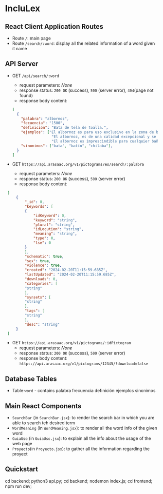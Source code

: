 # IncluLex

## React Client Application Routes

- Route `/`: main page
- Route `/search/:word`: display all the related information of a word given it name

## API Server

- GET `/api/search/:word`
  - request parameters: _None_
  - response status: `200 OK` (success), `500` (server error), `404`(page not found)
  - response body content:

  ```JSON
  [
    {
      "palabra": "albornoz",
      "fecuencia": "1500",
      "definición": "Bata de tela de toalla.",
      "ejemplos": ["El albornoz es para uso exclusivo en la zona de baño o zona de recreo (piscina, club, etc.).", 
                    "El albornoz, es de una calidad excepcional y se lavana y se coloca sin problema.",
                    "El albornoz es imprescindible para cualquier baño y los clientes suelen recibir más de una vez a la semana por sus servicios en España."],
      "sinonimos": ["bata", "batín", "chilaba"],
    }
  ]
  ```

- GET `https://api.arasaac.org/v1/pictograms/es/search/:palabra`
  - request parameters: _None_
  - response status: `200 OK` (success), `500` (server error)
  - response body content:

 ``` JSON
  [
      {
          "_id": 0,
          "keywords": [
          {
              "idKeyword": 0,
              "keyword": "string",
              "plural": "string",
              "idLocution": "string",
              "meaning": "string",
              "type": 0,
              "lse": 0
          }
          ],
          "schematic": true,
          "sex": true,
          "violence": true,
          "created": "2024-02-20T11:15:59.685Z",
          "lastUpdated": "2024-02-20T11:15:59.685Z",
          "downloads": 0,
          "categories": [
          "string"
          ],
          "synsets": [
          "string"
          ],
          "tags": [
          "string"
          ],
          "desc": "string"
      }
  ]
  ```

- GET `https://api.arasaac.org/v1/pictograms/:idPictogram`
  - request parameters: _None_
  - response status: `200 OK` (success), `500` (server error)
  - response body content: `https://api.arasaac.org/v1/pictograms/12345/?download=false`

## Database Tables

- Table `word` - contains palabra frecuencia definición ejemplos sinonimos

## Main React Components

- `SearchBar` (in `SearchBar.jsx`): to render the search bar in which you are able to search teh desired term
- `WordMeaning` (in `WordMeaning.jsx`): to render all the word info of the given word
- `GuiaUso` (in `GuiaUso.jsx`): to explain all the info about the usage of the web page
- `Proyecto`(in `Proyecto.jsx`): to gather all the information regarding the proyect

## Quickstart

cd backend; python3 api.py;
cd backend; nodemon index.js;
cd frontend; npm run dev;
